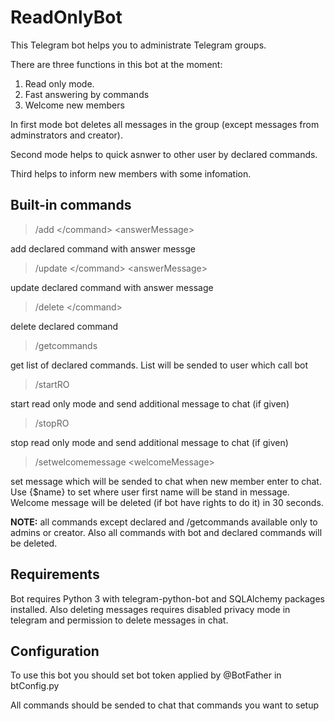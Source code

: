 ReadOnlyBot
===========

This Telegram bot helps you to administrate Telegram groups.

There are three functions in this bot at the moment:

1. Read only mode.
2. Fast answering by commands
3. Welcome new members

In first mode bot deletes all messages in the group (except messages from adminstrators and creator).

Second mode helps to quick asnwer to other user by declared commands. 

Third helps to inform new members with some infomation.

Built-in commands
--

> /add \</command> \<answerMessage>

add declared command with answer messge

> /update \</command> \<answerMessage>

update declared command with answer message

> /delete \</command>

delete declared command

>/getcommands

get list of declared commands. List will be sended to user which call bot

>/startRO <additionalMessage>

start read only mode and send additional message to chat (if given)

>/stopRO <additionalMessage>

stop read only mode and send additional message to chat (if given)

>/setwelcomemessage \<welcomeMessage>

set message which will be sended to chat when new member enter to chat. Use {$name} to set where user first name will be stand in message. Welcome message will be deleted (if bot have rights to do it) in 30 seconds.

**NOTE:** all commands except declared and /getcommands available only to admins or creator. Also all commands with bot and declared commands will be deleted.

Requirements
--

Bot requires Python 3 with telegram-python-bot and SQLAlchemy packages installed. Also deleting messages requires disabled privacy mode in telegram and permission to delete messages in chat.

Configuration
--

To use this bot you should set bot token applied by @BotFather in btConfig.py

All commands should be sended to chat that commands you want to setup